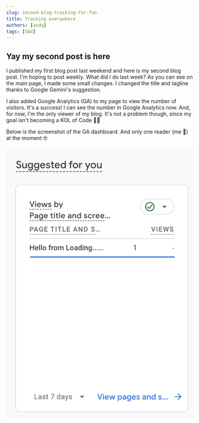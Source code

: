 ```yaml
---
slug: second-blog-tracking-for-fun
title: Tracking everywhere
authors: [andq]
tags: [GA4]
---
```


## Yay my second post is here

I published my first blog post last weekend and here is my second blog post. I'm hoping to post weekly. What did I do last week? As you can see on the main page, I made some small changes. I changed the title and tagline thanks to Google Gemini's suggestion.

I also added Google Analytics (GA) to my page to view the number of visitors. It's a success! I can see the number in Google Analytics now. And, for now, I'm the only viewer of my blog. It's not a problem though, since my goal isn't becoming a KOL of Code 😶‍🌫️

Below is the screenshot of the GA dashboard. And only one reader (me 🤣) at the moment 🤓

![track_stats](tracking-image-1.png)
